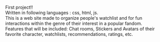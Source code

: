 First project!!  <br>
Written in following languages : css, html, js. <br>
This is a web site made to organize people's watchlist and for fun interactions within the genre of their interest in a popular fandom. <br>
Features that will be included: Chat rooms, Stickers and Avatars of their favorite character, watchlists, recommendations, ratings, etc. <br>
